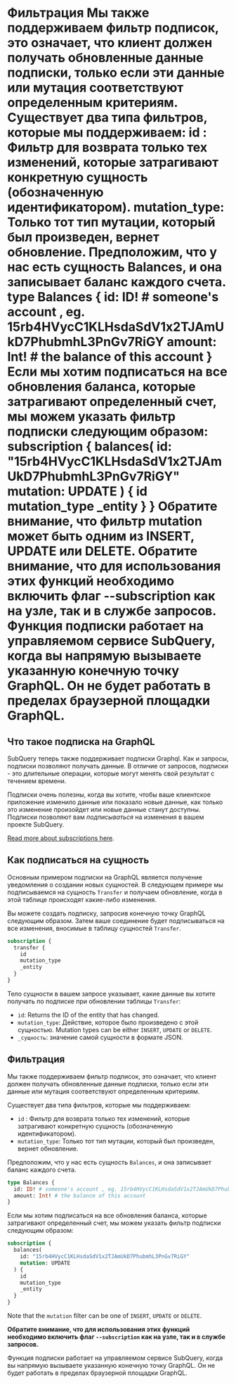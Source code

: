 # Фильтрация Мы также поддерживаем фильтр подписок, это означает, что клиент должен получать обновленные данные подписки, только если эти данные или мутация соответствуют определенным критериям. Существует два типа фильтров, которые мы поддерживаем: id : Фильтр для возврата только тех изменений, которые затрагивают конкретную сущность (обозначенную идентификатором). mutation_type: Только тот тип мутации, который был произведен, вернет обновление. Предположим, что у нас есть сущность Balances, и она записывает баланс каждого счета. type Balances { id: ID! # someone's account , eg. 15rb4HVycC1KLHsdaSdV1x2TJAmUkD7PhubmhL3PnGv7RiGY amount: Int! # the balance of this account } Если мы хотим подписаться на все обновления баланса, которые затрагивают определенный счет, мы можем указать фильтр подписки следующим образом: subscription { balances( id: "15rb4HVycC1KLHsdaSdV1x2TJAmUkD7PhubmhL3PnGv7RiGY" mutation: UPDATE ) { id mutation_type _entity } } Обратите внимание, что фильтр mutation может быть одним из INSERT, UPDATE или DELETE. Обратите внимание, что для использования этих функций необходимо включить флаг --subscription как на узле, так и в службе запросов. Функция подписки работает на управляемом сервисе SubQuery, когда вы напрямую вызываете указанную конечную точку GraphQL. Он не будет работать в пределах браузерной площадки GraphQL.

## Что такое подписка на GraphQL

SubQuery теперь также поддерживает подписки Graphql. Как и запросы, подписки позволяют получать данные. В отличие от запросов, подписки - это длительные операции, которые могут менять свой результат с течением времени.

Подписки очень полезны, когда вы хотите, чтобы ваше клиентское приложение изменило данные или показало новые данные, как только это изменение произойдет или новые данные станут доступны. Подписки позволяют вам *подписываться* на изменения в вашем проекте SubQuery.

[Read more about subscriptions here](https://www.apollographql.com/docs/react/data/subscriptions/).

## Как подписаться на сущность

Основным примером подписки на GraphQL является получение уведомления о создании новых сущностей. В следующем примере мы подписываемся на сущность `Transfer` и получаем обновление, когда в этой таблице происходят какие-либо изменения.

Вы можете создать подписку, запросив конечную точку GraphQL следующим образом. Затем ваше соединение будет подписываться на все изменения, вносимые в таблицу сущностей `Transfer`.

```graphql
subscription {
  transfer {
    id
    mutation_type
    _entity
  }
}
```

Тело сущности в вашем запросе указывает, какие данные вы хотите получать по подписке при обновлении таблицы `Transfer`:
- `id`: Returns the ID of the entity that has changed.
- `mutation_type`: Действие, которое было произведено с этой сущностью. Mutation types can be either `INSERT`, `UPDATE` or `DELETE`.
- `_сущность`: значение самой сущности в формате JSON.

## Фильтрация

Мы также поддерживаем фильтр подписок, это означает, что клиент должен получать обновленные данные подписки, только если эти данные или мутация соответствуют определенным критериям.

Существует два типа фильтров, которые мы поддерживаем:

- `id` : Фильтр для возврата только тех изменений, которые затрагивают конкретную сущность (обозначенную идентификатором).
- `mutation_type`: Только тот тип мутации, который был произведен, вернет обновление.

Предположим, что у нас есть сущность `Balances`, и она записывает баланс каждого счета.

```graphql
type Balances {
  id: ID! # someone's account , eg. 15rb4HVycC1KLHsdaSdV1x2TJAmUkD7PhubmhL3PnGv7RiGY
  amount: Int! # the balance of this account
}
```

Если мы хотим подписаться на все обновления баланса, которые затрагивают определенный счет, мы можем указать фильтр подписки следующим образом:

```graphql
subscription {
  balances(
    id: "15rb4HVycC1KLHsdaSdV1x2TJAmUkD7PhubmhL3PnGv7RiGY"
    mutation: UPDATE
  ) {
    id
    mutation_type
    _entity
  }
}
```

Note that the `mutation` filter can be one of `INSERT`, `UPDATE` or `DELETE`.

**Обратите внимание, что для использования этих функций необходимо включить флаг `--subscription` как на узле, так и в службе запросов.**

Функция подписки работает на управляемом сервисе SubQuery, когда вы напрямую вызываете указанную конечную точку GraphQL. Он не будет работать в пределах браузерной площадки GraphQL.
